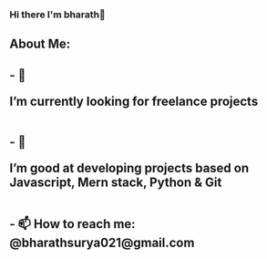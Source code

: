 ### Hi there I'm bharath👋

<h2>About Me:<h2/>
- 🔭 <p>I’m currently looking for freelance projects<p/>
<br/>
- 🌱 <p>I’m good at developing projects based on Javascript, Mern stack, Python & Git<p/>
<br/>
- 📫 How to reach me: @bharathsurya021@gmail.com


<!--
**bharathsurya021/bharathsurya021** is a ✨ _special_ ✨ repository because its `README.md` (this file) appears on your GitHub profile.

Here are some ideas to get you started:

- 🔭 I’m currently working on ...
- 🌱 I’m currently learning ...
- 👯 I’m looking to collaborate on ...
- 🤔 I’m looking for help with ...
- 💬 Ask me about ...
- 📫 How to reach me: ...
- 😄 Pronouns: ...
- ⚡ Fun fact: ...
-->
